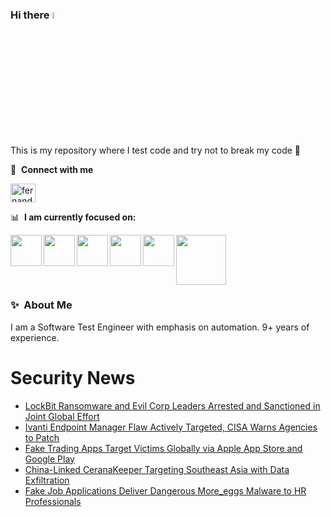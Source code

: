 ### Hi there <a href="https://www.gautamkrishnar.com/"><img src="https://media.giphy.com/media/hvRJCLFzcasrR4ia7z/giphy.gif" width="5%"></a>
This is my repository where I test code and try not to break my code :rofl:

🔗 &nbsp;**Connect with me**
<p align="left">
<a href="https://linkedin.com/in/fernandorlcruz" target="blank"><img align="center" src="https://raw.githubusercontent.com/rahuldkjain/github-profile-readme-generator/master/src/images/icons/Social/linked-in-alt.svg" alt="fernando cruz" height="30" width="40" /></a>
  
📊 &nbsp;**I am currently focused on:**

<img align="left" width='50' height='50' src="https://cdn.jsdelivr.net/gh/devicons/devicon/icons/python/python-original-wordmark.svg" />
<img align="left" width='50' height='50' src="https://cdn.jsdelivr.net/gh/devicons/devicon/icons/csharp/csharp-original.svg" />
<img align="left" width='50' height='50' src="https://cdn.jsdelivr.net/gh/devicons/devicon/icons/jenkins/jenkins-original.svg" />
<img align="left" width='50' height='50' src="https://specflow.org/wp-content/uploads/2021/05/SpecFlow-Icon.png" />
<img align="left" width='50' height='50' src="https://www.svgrepo.com/show/306098/githubactions.svg" />
<img width='80' height='80' src="https://cdn2.vectorstock.com/i/1000x1000/64/81/security-testing-concept-icon-safety-audit-key-vector-29166481.jpg" />
          
          
  
### ✨&nbsp; About Me

I am a Software Test Engineer with emphasis on automation. 9+ years of experience.

# Security News
<!-- BLOG-POST-LIST:START -->
- [LockBit Ransomware and Evil Corp Leaders Arrested and Sanctioned in Joint Global Effort](https://thehackernews.com/2024/10/lockbit-ransomware-and-evil-corp.html)
- [Ivanti Endpoint Manager Flaw Actively Targeted, CISA Warns Agencies to Patch](https://thehackernews.com/2024/10/ivanti-endpoint-manager-flaw-actively.html)
- [Fake Trading Apps Target Victims Globally via Apple App Store and Google Play](https://thehackernews.com/2024/10/fake-trading-apps-target-victims.html)
- [China-Linked CeranaKeeper Targeting Southeast Asia with Data Exfiltration](https://thehackernews.com/2024/10/china-linked-ceranakeeper-targeting.html)
- [Fake Job Applications Deliver Dangerous More_eggs Malware to HR Professionals](https://thehackernews.com/2024/10/fake-job-applications-deliver-dangerous.html)
<!-- BLOG-POST-LIST:END -->
